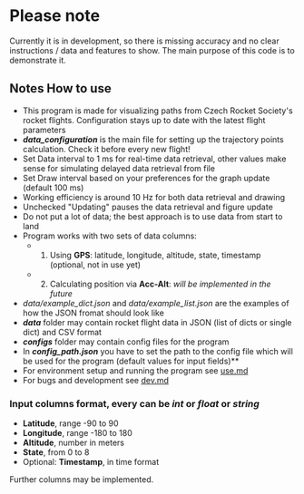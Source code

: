# Please note
Currently it is in development, so there is missing accuracy and no clear instructions / data and features to show. The main purpose of this code is to demonstrate it.

## Notes How to use
- This program is made for visualizing paths from Czech Rocket Society's rocket flights. Configuration stays up to date with the latest flight parameters
- ***data_configuration*** is the main file for setting up the trajectory points calculation. Check it before every new flight!
- Set Data interval to 1 ms for real-time data retrieval, other values make sense for simulating delayed data retrieval from file
- Set Draw interval based on your preferences for the graph update (default 100 ms)
- Working efficiency is around 10 Hz for both data retrieval and drawing
- Unchecked "Updating" pauses the data retrieval and figure update
- Do not put a lot of data; the best approach is to use data from start to land
- Program works with two sets of data columns:
    - 1. Using **GPS**: latitude, longitude, altitude, state, timestamp (optional, not in use yet)
    - 2. Calculating position via **Acc-Alt**: *will be implemented in the future*
- *data/example_dict.json* and *data/example_list.json* are the examples of how the JSON fromat should look like
- ***data*** folder may contain rocket flight data in JSON (list of dicts or single dict) and CSV format
- ***configs*** folder may contain config files for the program
- In ***config_path.json*** you have to set the path to the config file which will be used for the program (default values for input fields)**
- For environment setup and running the program see [use.md](use.md)
- For bugs and development see [dev.md](dev.md)

### Input columns format, every can be *int* or *float* or *string*
- **Latitude**, range -90 to 90
- **Longitude**, range -180 to 180
- **Altitude**, number in meters
- **State**, from 0 to 8
- Optional: **Timestamp**, in time format

Further columns may be implemented.
